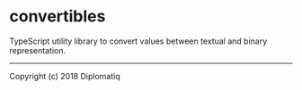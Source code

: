 # convertibles

TypeScript utility library to convert values between textual and binary representation.

---

Copyright (c) 2018 Diplomatiq
